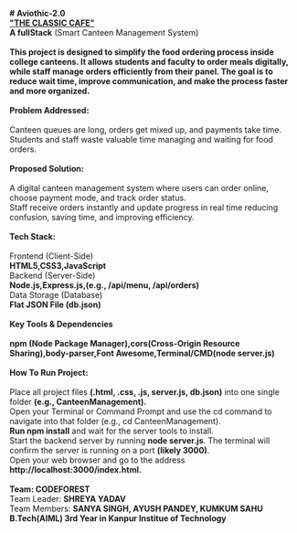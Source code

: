 **# Aviothic-2.0**
<br>
<u> **"THE CLASSIC CAFE"** </u>
<br>
**A fullStack** (Smart Canteen Management System)
<br>
<br>
**This project is designed to simplify the food ordering process inside college canteens. It allows students and faculty to order meals digitally, while staff manage orders efficiently from their panel. The goal is to reduce wait time, improve communication, and make the process faster and more organized.**
<br>
<br>
**Problem Addressed:**
<br>
<br>
Canteen queues are long, orders get mixed up, and payments take time.
<br>
Students and staff waste valuable time managing and waiting for food orders.
<br>
<br>
**Proposed Solution:**
<br>
<br>
A digital canteen management system where users can order online, choose payment mode, and track order status.
<br>
Staff receive orders instantly and update progress in real time reducing confusion, saving time, and improving efficiency.
<br>
<br>
**Tech Stack:**
<br>
<br>
Frontend (Client-Side)
<br>
**HTML5,CSS3,JavaScript**
<br>
Backend (Server-Side)
<br>
**Node.js,Express.js,(e.g., /api/menu, /api/orders)**
<br>
Data Storage (Database)
<br>
**Flat JSON File (db.json)**
<br>
<br>
**Key Tools & Dependencies**
<br>
<br>
**npm (Node Package Manager),cors(Cross-Origin Resource Sharing),body-parser,Font Awesome,Terminal/CMD(node server.js)**
<br>
<br>
**How To Run Project:**
<br>
<br>
Place all project files **(.html, .css, .js, server.js, db.json)** into one single folder **(e.g., CanteenManagement).**
<br>
Open your Terminal or Command Prompt and use the cd command to navigate into that folder (e.g., cd CanteenManagement).
<br>
**Run npm install** and wait for the server tools to install.
<br>
Start the backend server by running **node server.js**. The terminal will confirm the server is running on a port **(likely 3000)**.
<br>
Open your web browser and go to the address **http://localhost:3000/index.html.**
<br>
<br>
**Team: CODEFOREST**
<br>
Team Leader: **SHREYA YADAV**
<br>
Team Members: **SANYA SINGH, AYUSH PANDEY, KUMKUM SAHU**
<br>
**B.Tech(AIML) 3rd Year in Kanpur Institue of Technology**
